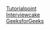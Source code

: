 [Tutorialpoint](https://www.tutorialspoint.com/csharp/index.htm)  
[Interviewcake](https://www.interviewcake.com/)  
[GeeksforGeeks](https://www.geeksforgeeks.org/)
